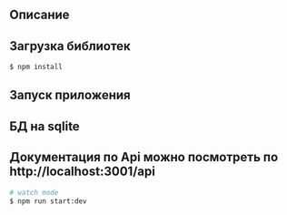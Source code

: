 
## Описание

## Загрузка библиотек
```bash
$ npm install
```

## Запуск приложения
## БД на sqlite
## Документация по Api можно посмотреть по http://localhost:3001/api
```bash
# watch mode
$ npm run start:dev

```
